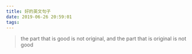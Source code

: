 ```yaml
---
title: 好的英文句子
date: 2019-06-26 20:59:01
tags:
---
```


>the part that is good is not original, and the part that is original is not good
